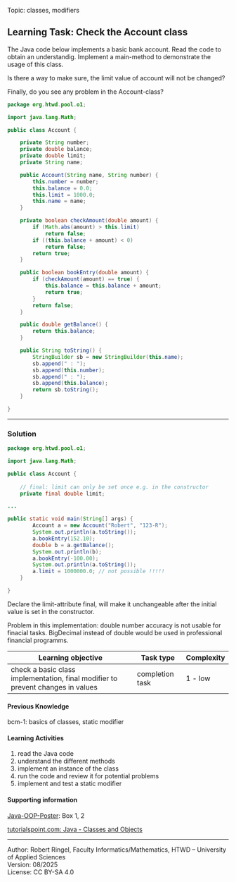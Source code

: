 Topic: classes, modifiers

## Learning Task: Check the Account class

The Java code below implements a basic bank account. Read the code to obtain an understandig. Implement a main-method to demonstrate the usage of this class. 

Is there a way to make sure, the limit value of account will not be changed?

Finally, do you see any problem in the Account-class?

``` java
package org.htwd.pool.o1;

import java.lang.Math;

public class Account {

    private String number;
    private double balance;
    private double limit;
    private String name;

    public Account(String name, String number) {
        this.number = number;
        this.balance = 0.0;
        this.limit = 1000.0;
        this.name = name;
    }

    private boolean checkAmount(double amount) {
        if (Math.abs(amount) > this.limit)
            return false;
        if ((this.balance + amount) < 0)
            return false;
        return true;
    }

    public boolean bookEntry(double amount) {
        if (checkAmount(amount) == true) {
            this.balance = this.balance + amount;
            return true;
        }
        return false;
    }

    public double getBalance() {
        return this.balance;
    }

    public String toString() {
        StringBuilder sb = new StringBuilder(this.name);
        sb.append(" : ");
        sb.append(this.number);
        sb.append(" : ");
        sb.append(this.balance);
        return sb.toString();
    }

}
```

---------------------------------------

### Solution

``` java
package org.htwd.pool.o1;

import java.lang.Math;

public class Account {
    
    // final: limit can only be set once e.g. in the constructor
    private final double limit;  

...

public static void main(String[] args) {
        Account a = new Account("Robert", "123-R");
        System.out.println(a.toString());
        a.bookEntry(152.10);
        double b = a.getBalance();
        System.out.println(b);
        a.bookEntry(-100.00);
        System.out.println(a.toString());
        a.limit = 1000000.0; // not possible !!!!!
    }

}
```

Declare the limit-attribute final, will make it unchangeable after the initial value is set in the constructor.

Problem in this implementation: double number accuracy is not usable for finacial tasks. BigDecimal instead of double would be used in professional financial programms.


| **Learning objective**                         | **Task type**   | **Complexity** |
| ---------------------------------------------- | --------------- | -------------- |
| check a basic class implementation, final modifier to prevent changes in values | completion task | 1 - low |  

#### Previous Knowledge

bcm-1: basics of classes, static modifier  

#### Learning Activities

1) read the Java code
2) understand the different methods
3) implement an instance of the class
4) run the code and review it for potential problems
5) implement and test a static modifier

#### Supporting information

[Java-OOP-Poster](../JavaPosterOOP_engl.pdf): Box 1, 2

[tutorialspoint.com: Java - Classes and Objects](https://www.tutorialspoint.com/java/java_object_classes.htm)  


---------------------------------------
Author: Robert Ringel, Faculty Informatics/Mathematics, HTWD – University of Applied Sciences  
Version: 08/2025            
License: CC BY-SA 4.0
